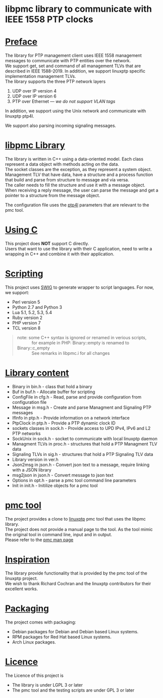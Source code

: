 # libpmc library to communicate with IEEE 1558 PTP clocks

# <u>Preface</u>

The library for PTP management client uses IEEE 1558 management messages to communicate with PTP entities over the network.  
We support get, set and command of all management TLVs that are described in IEEE 1588-2019.
In addition, we support linuxptp specific implementation management TLVs.  
The library supports the three PTP network layers

 1. UDP over IP version 4
 1. UDP over IP version 6
 1. PTP over Ethernet &mdash; *we do not support VLAN tags*

In addition, we support using the Unix network and communicate with linuxptp ptp4l.

We support also parsing incoming signaling messages.

# <u>libpmc Library</u>
The library is written in C++ using a data-oriented model.
Each class represent a data object with methods acting on the data.  
The socket classes are the exception, as they represent a system object.  
Management TLV that have data, have a structure and a process function that
build and parse from structure to message and via versa.  
The caller needs to fill the structure and use it with a message object.  
When receiving a reply message, the user can parse the message and
get a pointer to a structure from the message object.

The configuration file uses the [ptp4l](https://manpages.debian.org/unstable/linuxptp/ptp4l.8.en.html)
parameters that are relevant to the pmc tool.

# <u>Using C</u>
This project does **NOT** support C directly.  
Users that want to use the library with their C application,
need to write a wrapping in C++ and combine it with their application.

# <u>Scripting</u>
This project uses [SWIG](http://www.swig.org/) to generate wrapper to script languages.
For now, we support:

  * Perl version 5
  * Python 2.7 and Python 3
  * Lua 5.1, 5.2, 5.3, 5.4
  * Ruby version 2
  * PHP version 7
  * TCL version 8

> note: some C++ syntax is ignored or renamed in verious scripts,  
> &nbsp;&nbsp;&nbsp;&nbsp;&nbsp;&nbsp;&nbsp;&nbsp;&nbsp;&nbsp;&nbsp;
> for example in PHP: Binary::empty is renamed to Binary::c_empty  
> &nbsp;&nbsp;&nbsp;&nbsp;&nbsp;&nbsp;&nbsp;&nbsp;&nbsp;&nbsp;&nbsp;
> See remarks in libpmc.i for all changes


# <u>Library content</u>
  * Binary in bin.h - class that hold a binary
  * Buf in buf.h - Allocate buffer for scripting
  * ConfigFile in cfg.h - Read, parse and provide configuration from configuration file
  * Message in msg.h - Create and parse Managment and Signaling PTP messages
  * IfInfo in ptp.h - Provide information on a network interface
  * PtpClock in ptp.h - Provide a PTP dynamic clock ID
  * sockets classes in sock.h - Provide access to UPD IPv4, IPv6 and L2 PTP networks
  * SockUnix in sock.h - socket to communicate with local linuxptp daemon
  * Managment TLVs in proc.h - structures that hold a PTP Managment TLV data
  * Signaling TLVs in sig.h - structures that hold a PTP Signaling TLV data
  * Library version in ver.h
  * Json2msg in json.h - Convert json text to a message, require linking with a JSON library
  * msg2json in json.h - Convert message to json text
  * Options in opt.h - parse a pmc tool command line parameters
  * Init in init.h - Initilize objects for a pmc tool

# <u>pmc tool</u>
The project provides a clone to [linuxptp](http://linuxptp.sf.net/)
pmc tool that uses the libpmc library.  
The project does not provide a manual page to the tool.
As the tool mimic the original tool in command line, input and in output.  
Please refer to the [pmc man page](https://manpages.debian.org/unstable/linuxptp/pmc.8.en.html)

# <u>Inspiration</u>
The library provide functionality that is provided by the pmc tool of the linuxptp project.  
We wish to thank Richard Cochran and the linuxptp contributors for their excellent works.

# <u>Packaging</u>
The project comes with packaging:

  * Debian packages for Debian and Debian based Linux systems.
  * RPM packages for Red Hat based Linux systems.
  * Arch Linux packages.

# <u>Licence</u>
The Licence of this project is

  * The library is under LGPL 3 or later
  * The pmc tool and the testing scripts are under GPL 3 or later
